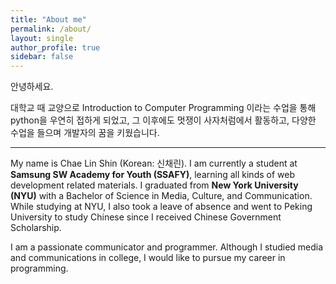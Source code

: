 ```yaml
---
title: "About me"
permalink: /about/
layout: single
author_profile: true
sidebar: false
---
```


안녕하세요. 

대학교 때 교양으로 Introduction to Computer Programming 이라는 수업을 통해 python을 우연히 접하게 되었고, 그 이후에도 멋쟁이 사자처럼에서 활동하고, 다양한 수업을 들으며 개발자의 꿈을 키웠습니다.

<hr>

My name is Chae Lin Shin (Korean: 신채린). I am currently a student at **Samsung SW Academy for Youth (SSAFY)**, learning all kinds of web development related materials. I graduated from **New York University (NYU)** with a Bachelor of Science in Media, Culture, and Communication. While studying at NYU, I also took a leave of absence and went to Peking University to study Chinese since I received Chinese Government Scholarship.



I am a passionate communicator and programmer. Although I studied media and communications in college, I would like to pursue my career in programming.

